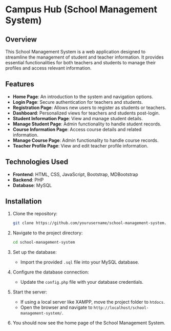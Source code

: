 # Campus Hub (School Management System)

## Overview
This School Management System is a web application designed to streamline the management of student and teacher information. It provides essential functionalities for both teachers and students to manage their profiles and access relevant information.

## Features
- **Home Page**: An introduction to the system and navigation options.
- **Login Page**: Secure authentication for teachers and students.
- **Registration Page**: Allows new users to register as students or teachers.
- **Dashboard**: Personalized views for teachers and students post-login.
- **Student Information Page**: View and manage student details.
- **Manage Student Page**: Admin functionality to handle student records.
- **Course Information Page**: Access course details and related information.
- **Manage Course Page**: Admin functionality to handle course records.
- **Teacher Profile Page**: View and edit teacher profile information.

## Technologies Used
- **Frontend**: HTML, CSS, JavaScript, Bootstrap, MDBootstrap
- **Backend**: PHP
- **Database**: MySQL

## Installation

1. Clone the repository:

    ```bash
    git clone https://github.com/yourusername/school-management-system.git
    ```

2. Navigate to the project directory:

    ```bash
    cd school-management-system
    ```

3. Set up the database:
    - Import the provided `.sql` file into your MySQL database.
    
4. Configure the database connection:
    - Update the `config.php` file with your database credentials.

5. Start the server:
    - If using a local server like XAMPP, move the project folder to `htdocs`.
    - Open the browser and navigate to `http://localhost/school-management-system/`.

6. You should now see the home page of the School Management System.

